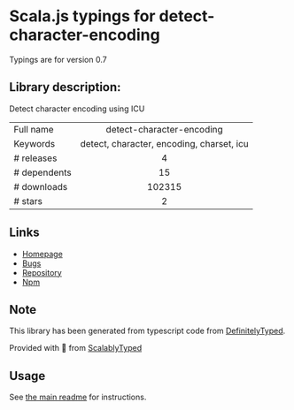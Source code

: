 
# Scala.js typings for detect-character-encoding

Typings are for version 0.7

## Library description:
Detect character encoding using ICU

|                    |                 |
| ------------------ | :-------------: |
| Full name          | detect-character-encoding |
| Keywords           | detect, character, encoding, charset, icu |
| # releases         | 4 |
| # dependents       | 15 |
| # downloads        | 102315 |
| # stars            | 2 |

## Links
- [Homepage](https://github.com/sonicdoe/detect-character-encoding#readme)
- [Bugs](https://github.com/sonicdoe/detect-character-encoding/issues)
- [Repository](https://github.com/sonicdoe/detect-character-encoding)
- [Npm](https://www.npmjs.com/package/detect-character-encoding)
    


## Note
This library has been generated from typescript code from [DefinitelyTyped](https://definitelytyped.org).

Provided with :purple_heart: from [ScalablyTyped](https://github.com/oyvindberg/ScalablyTyped)

## Usage
See [the main readme](../../readme.md) for instructions.


